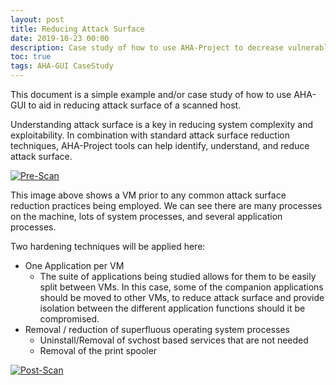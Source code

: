 ```yaml
---
layout: post
title: Reducing Attack Surface
date: 2019-10-23 00:00
description: Case study of how to use AHA-Project to decrease vulnerable attack surface.
toc: true
tags: AHA-GUI CaseStudy
---
```


This document is a simple example and/or case study of how to use AHA-GUI to aid in reducing attack surface of a scanned host.


Understanding attack surface is a key in reducing system complexity and exploitability. In combination with standard attack surface reduction techniques, AHA-Project tools can help identify, understand, and reduce attack surface.


[![Pre-Scan](https://aha-project.github.io/images/CaseStudy1/PreScan.png)][Pre-Scan]

[Pre-Scan]: https://aha-project.github.io/images/CaseStudy1/PreScan.png

This image above shows a VM prior to any common attack surface reduction practices being employed. We can see there are many processes on the machine, lots of system processes, and several application processes.

Two hardening techniques will be applied here:
 - One Application per VM
     - The suite of applications being studied allows for them to be easily split between VMs. In this case, some of the companion applications should be moved to other VMs, to reduce attack surface and provide isolation between the different application functions should it be compromised.
 - Removal / reduction of superfluous operating system processes
     - Uninstall/Removal of svchost based services that are not needed
     - Removal of the print spooler

  
[![Post-Scan](https://aha-project.github.io/images/CaseStudy1/PostScan.png)][Post-Scan]








[Post-Scan]: https://aha-project.github.io/images/CaseStudy1/PostScan.png

